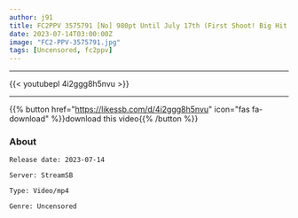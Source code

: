 ```yaml
---
author: j91
title: FC2PPV 3575791 [No] 980pt Until July 17th (First Shoot! Big Hit! Too Good Boy! Please Watch The Sample Video!) *Review Benefits / High Image Quality Ver
date: 2023-07-14T03:00:00Z
image: "FC2-PPV-3575791.jpg"
tags: [Uncensored, fc2ppv]
---
```

___

{{< youtubepl 4i2ggg8h5nvu >}}
___

{{% button href="https://likessb.com/d/4i2ggg8h5nvu" icon="fas fa-download" %}}download this video{{% /button %}}
### About

`Release date: 2023-07-14`

`Server: StreamSB`

`Type: Video/mp4`

`Genre:	Uncensored`